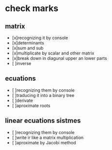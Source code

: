 # check marks

## matrix

 - [x]recognizing it by console
 - [x]determinants
 - [x]sum and sub
 - [x]multiplicate by scalar and other matrix
 - [x]break down in diagunal upper an lower parts
 - [ ]inverse

## ecuations
 - [ ]recognizing them by console
 - [ ]traducing it into a binary tree
 - [ ]derivate
 - [ ]aproximate roots

## linear ecuations sistmes
- [ ]recognizing them by console
- [ ]write ir like a matrix multiplication
- [ ]aproximate by Jacobi method
